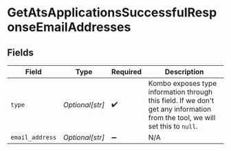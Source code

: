 # GetAtsApplicationsSuccessfulResponseEmailAddresses


## Fields

| Field                                                                                                                         | Type                                                                                                                          | Required                                                                                                                      | Description                                                                                                                   |
| ----------------------------------------------------------------------------------------------------------------------------- | ----------------------------------------------------------------------------------------------------------------------------- | ----------------------------------------------------------------------------------------------------------------------------- | ----------------------------------------------------------------------------------------------------------------------------- |
| `type`                                                                                                                        | *Optional[str]*                                                                                                               | :heavy_check_mark:                                                                                                            | Kombo exposes type information through this field. If we don't get any information from the tool, we will set this to `null`. |
| `email_address`                                                                                                               | *Optional[str]*                                                                                                               | :heavy_minus_sign:                                                                                                            | N/A                                                                                                                           |